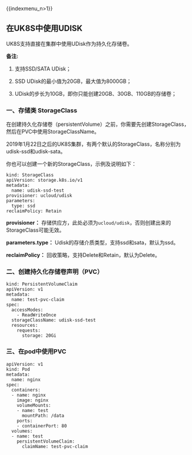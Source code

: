 {{indexmenu_n>1}}
## 在UK8S中使用UDISK

UK8S支持直接在集群中使用UDisk作为持久化存储卷。

**备注:**

1. 支持SSD/SATA UDisk；

2. SSD UDisk的最小值为20GB，最大值为8000GB；

3. UDisk的步长为10GB，即你只能创建20GB、30GB、110GB的存储卷；

### 一、存储类 StorageClass

在创建持久化存储卷（persistentVolume）之前，你需要先创建StorageClass，然后在PVC中使用StorageClassName。

2019年1月22日之后的UK8S集群，有两个默认的StorageClass，名称分别为udisk-ssd和udisk-sata。

你也可以创建一个新的StorageClass，示例及说明如下：
```
kind: StorageClass
apiVersion: storage.k8s.io/v1
metadata:
  name: udisk-ssd-test
provisioner: ucloud/udisk
parameters:
  type: ssd
reclaimPolicy: Retain
```

**provisioner：** 存储供应方，此处必须为`ucloud/udisk`，否则创建出来的StorageClass可能无效。

**parameters.type：** Udisk的存储介质类型，支持ssd和sata，默认为ssd。

**reclaimPolicy：** 回收策略，支持Delete和Retain，默认为Delete。



### 二、创建持久化存储卷声明（PVC）
```
kind: PersistentVolumeClaim
apiVersion: v1
metadata:
  name: test-pvc-claim
spec:
  accessModes:
    - ReadWriteOnce
  storageClassName: udisk-ssd-test
  resources:
    requests:
      storage: 20Gi
```

### 三、在pod中使用PVC

```
apiVersion: v1
kind: Pod
metadata:
  name: nginx
spec:
  containers:
  - name: nginx
    image: nginx
    volumeMounts:
    - name: test
      mountPath: /data
    ports:
    - containerPort: 80
  volumes:
  - name: test
    persistentVolumeClaim:
      claimName: test-pvc-claim
```